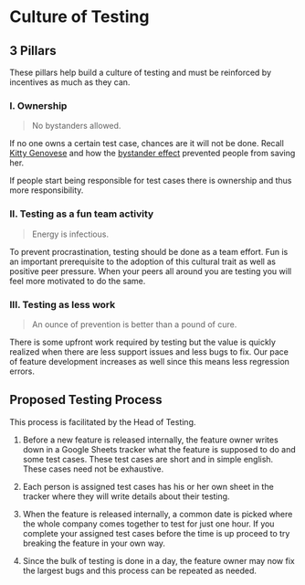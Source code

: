 # Culture of Testing

## 3 Pillars 

These pillars help build a culture of testing and must be reinforced by incentives as much as they can.

### I. Ownership

> No bystanders allowed.

If no one owns a certain test case, chances are it will not be done. Recall [Kitty Genovese](https://en.wikipedia.org/wiki/Murder_of_Kitty_Genovese) and how the [bystander effect](https://en.wikipedia.org/wiki/Bystander_effect) prevented people from saving her. 

If people start being responsible for test cases there is ownership and thus more responsibility.

### II. Testing as a fun team activity

> Energy is infectious.

To prevent procrastination, testing should be done as a team effort. Fun is an important prerequisite to the adoption of this cultural trait as well as positive peer pressure. When your peers all around you are testing you will feel more motivated to do the same. 

### III. Testing as less work

> An ounce of prevention is better than a pound of cure.

There is some upfront work required by testing but the value is quickly realized when there are less support issues and less bugs to fix. Our pace of feature development increases as well since this means less regression errors.


## Proposed Testing Process

This process is facilitated by the Head of Testing.

1. Before a new feature is released internally, the feature owner writes down in a Google Sheets tracker what the feature is supposed to do and some test cases. These test cases are short and in simple english. These cases need not be exhaustive.

2. Each person is assigned test cases has his or her own sheet in the tracker where they will write details about their testing. 

3. When the feature is released internally, a common date is picked where the whole company comes together to test for just one hour. If you complete your assigned test cases before the time is up proceed to try breaking the feature in your own way. 

4. Since the bulk of testing is done in a day, the feature owner may now fix the largest bugs and this process can be repeated as needed.
